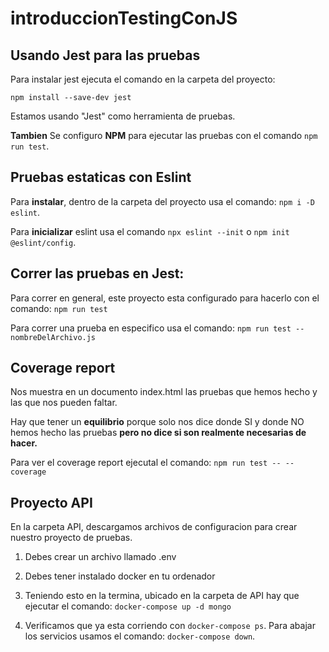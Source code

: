 # introduccionTestingConJS

## Usando Jest para las pruebas

Para instalar jest ejecuta el comando en la carpeta del proyecto:

`npm install --save-dev jest`

Estamos usando "Jest" como herramienta de pruebas.

**Tambien** Se configuro **NPM** para ejecutar las pruebas con el comando `npm run test`.


## Pruebas estaticas con Eslint

Para **instalar**, dentro de la carpeta del proyecto usa el comando: `npm i -D eslint`.

Para **inicializar** eslint usa el comando `npx eslint --init` o `npm init @eslint/config`.


## Correr las pruebas en Jest:

Para correr en general, este proyecto esta configurado para hacerlo con el comando:
`npm run test`

Para correr una prueba en especifico usa el comando:
`npm run test -- nombreDelArchivo.js`


## Coverage report

Nos muestra en un documento index.html las pruebas que hemos hecho y las que nos pueden faltar.

Hay que tener un **equilibrio** porque solo nos dice donde SI y donde NO hemos hecho las pruebas **pero no dice si son realmente necesarias de hacer.**

Para ver el coverage report ejecutal el comando: `npm run test -- --coverage`


## Proyecto API

En la carpeta API, descargamos archivos de configuracion para crear nuestro proyecto de pruebas.

1. Debes crear un archivo llamado .env

2. Debes tener instalado docker en tu ordenador

3. Teniendo esto en la termina, ubicado en la carpeta de API hay que ejecutar el comando: `docker-compose up -d mongo`

4. Verificamos que ya esta corriendo con `docker-compose ps`. Para abajar los servicios usamos el comando: `docker-compose down`.


